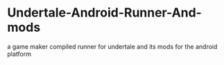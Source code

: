 # Undertale-Android-Runner-And-mods
a game maker compiled runner for undertale and its mods for the android platform
